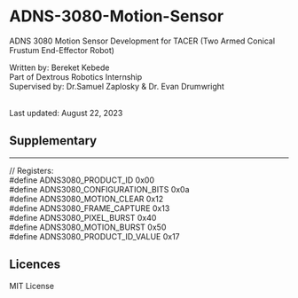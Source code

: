# ADNS-3080-Motion-Sensor
ADNS 3080 Motion Sensor Development for TACER (Two Armed Conical Frustum End-Effector Robot)


Written by: Bereket Kebede <br>
Part of Dextrous Robotics Internship <br>
Supervised by: Dr.Samuel Zaplosky & Dr. Evan Drumwright <br><br>

Last updated: August 22, 2023

## Supplementary
-----------
// Registers: <br>
#define ADNS3080_PRODUCT_ID           0x00 <br>
#define ADNS3080_CONFIGURATION_BITS   0x0a <br>
#define ADNS3080_MOTION_CLEAR         0x12 <br>
#define ADNS3080_FRAME_CAPTURE        0x13 <br>
#define ADNS3080_PIXEL_BURST          0x40 <br>
#define ADNS3080_MOTION_BURST         0x50 <br>
#define ADNS3080_PRODUCT_ID_VALUE     0x17 <br>


## Licences 

MIT License
